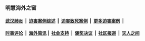 
### 明慧海外之窗

####  [武汉肺炎](indexes/365.md?t=01022100) &nbsp;|&nbsp;  [迫害案例综述](indexes/328.md?t=01022100) &nbsp;|&nbsp; [迫害致死案例](indexes/277.md?t=01022100)  &nbsp;|&nbsp; [更多迫害案例](indexes/81.md?t=01022100)  &nbsp;|&nbsp; 
####  [时事评论](indexes/251.md?t=01022100) &nbsp;|&nbsp; [海外简讯](indexes/245.md?t=01022100)&nbsp;|&nbsp;  [社会支持](indexes/140.md?t=01022100) &nbsp;|&nbsp; [褒奖决议](indexes/282.md?t=01022100) &nbsp;|&nbsp; [社区报道](indexes/91.md?t=01022100)  &nbsp;|&nbsp; [天人之间](indexes/78.md?t=01022100) 

